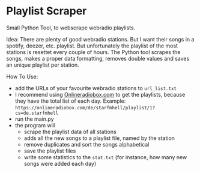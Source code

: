 # Playlist Scraper

Small Python Tool, to webscrape webradio playlists.

Idea:
There are plenty of good webradio stations. But I want their songs in a spotify, deezer, etc. playlist. But unfortunately the playlist of the most stations is resettet every couple of hours.
The Python tool scrapes the songs, makes a proper data formatting, removes double values and saves an unique playlist per station.

How To Use:
- add the URLs of your favourite webradio stations to `url_list.txt`
- I recommend using [Onlineradiobox.com](https://onlineradiobox.com) to get the playlists, because they have the total list of each day. Example: 
`https://onlineradiobox.com/de/starfmhell/playlist/1?cs=de.starfmhell
`
- run the main.py
- the program will
	- scrape the playlist data of all stations
	- adds all the new songs to a playlist file, named by the station
	- remove duplicates and sort the songs alphabetical
	- save the playlist files
	- write some statistics to the `stat.txt` (for instance, how many new songs were added each day)
